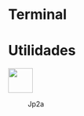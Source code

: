 # Terminal

# Utilidades

<div id="jp2a">
<a href="Terminal/Jp2a.md">
<img width="50" src="Great-penguin/imgs/jp2a.jpg"></a>
<figure>Jp2a</figure> 
</div>
